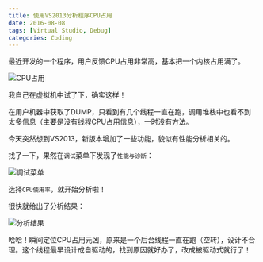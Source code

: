 ```yaml
---
title: 使用VS2013分析程序CPU占用
date: 2016-08-08
tags: [Virtual Studio, Debug]
categories: Coding
---
```


   最近开发的一个程序，用户反馈CPU占用非常高，基本把一个内核占用满了。

   ![CPU占用](https://fangr-cc-image.oss-cn-beijing.aliyuncs.com/18-8-16/10993914.jpg)

   我自己在虚拟机中试了下，确实这样！

<!-- more -->

   在用户机器中获取了DUMP，只看到有几个线程一直在跑，调用堆栈中也看不到太多信息（主要是没有线程CPU占用信息），一时没有方法。

   今天突然想到VS2013，新版本增加了一些功能，貌似有性能分析相关的。

   找了一下，果然在`调试`菜单下发现了`性能与诊断`：

   ![调试菜单](https://fangr-cc-image.oss-cn-beijing.aliyuncs.com/18-8-16/13597794.jpg)

   选择`CPU使用率`，就开始分析啦！

   很快就给出了分析结果：

   ![分析结果](https://fangr-cc-image.oss-cn-beijing.aliyuncs.com/18-8-16/34785051.jpg)

   哈哈！瞬间定位CPU占用元凶，原来是一个后台线程一直在跑（空转），设计不合理。这个线程最早设计成自驱动的，找到原因就好办了，改成被驱动式就行了！

